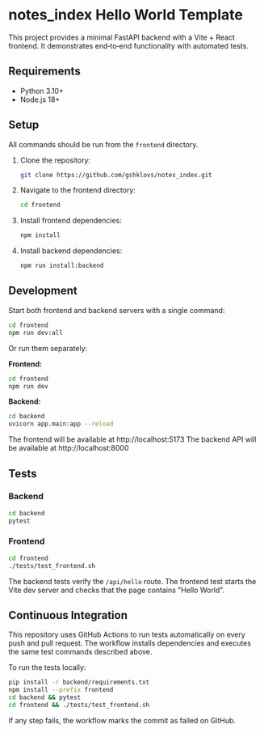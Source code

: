 # notes_index Hello World Template

This project provides a minimal FastAPI backend with a Vite + React frontend. It demonstrates end‑to‑end functionality with automated tests.

## Requirements
- Python 3.10+
- Node.js 18+

## Setup

All commands should be run from the `frontend` directory.

1.  Clone the repository:
    ```bash
    git clone https://github.com/gshklovs/notes_index.git
    ```

2.  Navigate to the frontend directory:
    ```bash
    cd frontend
    ```

3.  Install frontend dependencies:
    ```bash
    npm install
    ```

4.  Install backend dependencies:
    ```bash
    npm run install:backend
    ```

## Development

Start both frontend and backend servers with a single command:

```bash
cd frontend
npm run dev:all
```

Or run them separately:

**Frontend:**

```bash
cd frontend
npm run dev
```

**Backend:**

```bash
cd backend
uvicorn app.main:app --reload
```

The frontend will be available at http://localhost:5173
The backend API will be available at http://localhost:8000

## Tests
### Backend
```bash
cd backend
pytest
```

### Frontend
```bash
cd frontend
./tests/test_frontend.sh
```

The backend tests verify the `/api/hello` route. The frontend test starts the Vite dev server and checks that the page contains "Hello World".


## Continuous Integration

This repository uses GitHub Actions to run tests automatically on every push and pull request. The workflow installs dependencies and executes the same test commands described above.

To run the tests locally:

```bash
pip install -r backend/requirements.txt
npm install --prefix frontend
cd backend && pytest
cd frontend && ./tests/test_frontend.sh
```

If any step fails, the workflow marks the commit as failed on GitHub.
